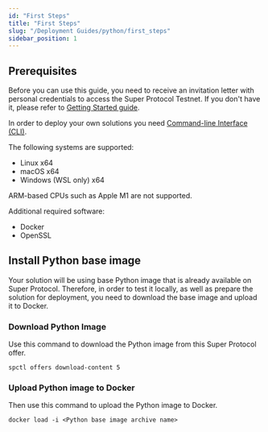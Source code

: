 ```yaml
---
id: "First Steps"
title: "First Steps"
slug: "/Deployment Guides/python/first_steps"
sidebar_position: 1
---
```


## Prerequisites

Before you can use this guide, you need to receive an invitation letter with personal credentials to access the Super Protocol Testnet. If you don't have it, please refer to [Getting Started guide](https://docs.dev.superprotocol.com/testnet).

In order to deploy your own solutions you need [Command-line Interface (CLI)](https://docs.dev.superprotocol.com/testnet/cli).

The following systems are supported:

- Linux x64
- macOS x64
- Windows (WSL only) x64

ARM-based CPUs such as Apple M1 are not supported.

Additional required software:

- Docker
- OpenSSL

## Install Python base image

Your solution will be using base Python image that is already available on Super Protocol. Therefore, in order to test it locally, as well as prepare the solution for deployment, you need to download the base image and upload it to Docker.

### Download Python Image

Use this command to download the Python image from this Super Protocol offer.&#x20;

```
spctl offers download-content 5
```

### Upload Python image to Docker

Then use this command to upload the Python image to Docker.

```
docker load -i <Python base image archive name>
```
